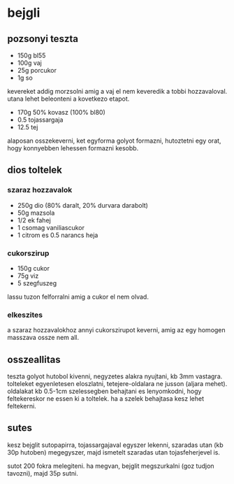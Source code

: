 # bejgli

## pozsonyi teszta

- 150g bl55
- 100g vaj
- 25g porcukor
- 1g so

kevereket addig morzsolni amig a vaj el nem keveredik a tobbi hozzavaloval.
utana lehet beleonteni a kovetkezo etapot.

- 170g 50% kovasz (100% bl80)
- 0.5 tojassargaja
- 12.5 tej

alaposan osszekeverni, ket egyforma golyot formazni, hutoztetni egy orat, hogy
konnyebben lehessen formazni kesobb.

## dios toltelek

### szaraz hozzavalok

- 250g dio (80% daralt, 20% durvara darabolt)
- 50g mazsola
- 1/2 ek fahej
- 1 csomag vaniliascukor
- 1 citrom es 0.5 narancs heja

### cukorszirup

- 150g cukor
- 75g viz
- 5 szegfuszeg

lassu tuzon felforralni amig a cukor el nem olvad.

### elkeszites

a szaraz hozzavalokhoz annyi cukorszirupot keverni, amig az egy homogen
masszava ossze nem all.

## osszeallitas

teszta golyot hutobol kivenni, negyzetes alakra nyujtani, kb 3mm vastagra.
tolteleket egyenletesen eloszlatni, tetejere-oldalara ne jusson (aljara mehet).
oldalakat kb 0.5-1cm szelessegben behajtani es lenyomkodni, hogy feltekereskor
ne essen ki a toltelek. ha a szelek behajtasa kesz lehet feltekerni.

## sutes

kesz bejglit sutopapirra, tojassargajaval egyszer lekenni, szaradas utan
(kb 30p hutoben) megegyszer, majd ismetelt szaradas utan tojasfeherjevel is.

sutot 200 fokra melegiteni. ha megvan, bejglit megszurkalni (goz tudjon
tavozni), majd 35p sutni.